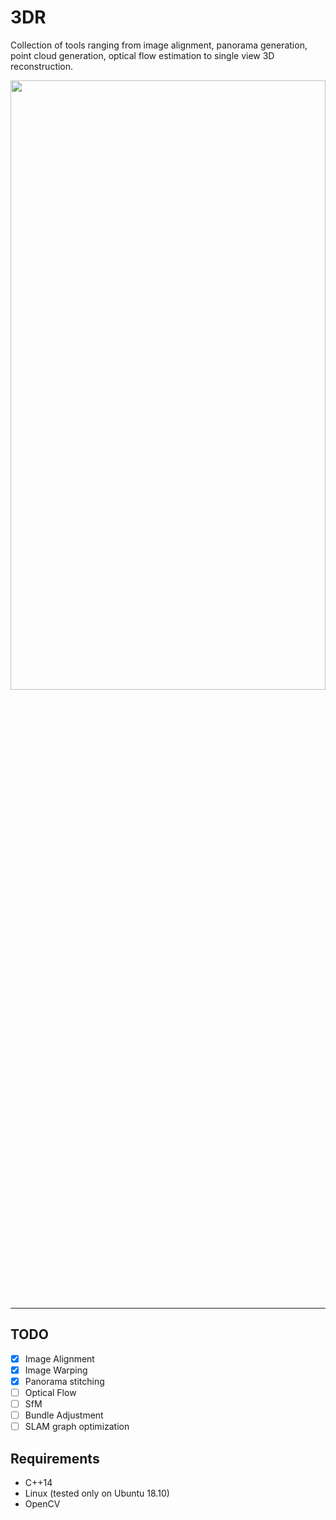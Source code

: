 # 3DR
Collection of tools ranging from image alignment, panorama generation, point cloud generation, optical flow estimation to single view 3D reconstruction.

<p align="center"><img width="100%" height="50%" src="imgs/results/panorama/field_spherical.png"/></p>

---
## TODO
- [x] Image Alignment
- [x] Image Warping
- [x] Panorama stitching
- [ ] Optical Flow
- [ ] SfM
- [ ] Bundle Adjustment
- [ ] SLAM graph optimization

## Requirements
- C++14
- Linux (tested only on Ubuntu 18.10)
- OpenCV
